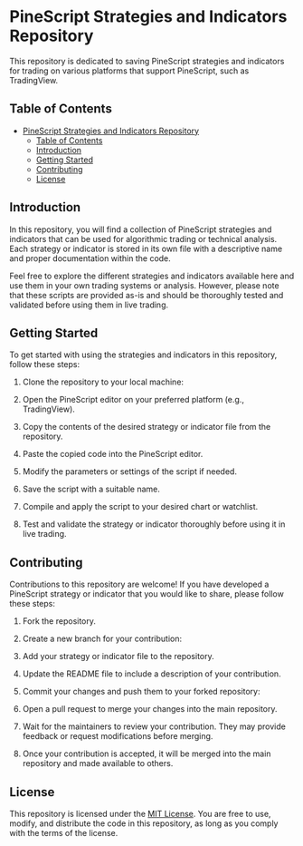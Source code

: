 # PineScript Strategies and Indicators Repository

This repository is dedicated to saving PineScript strategies and indicators for trading on various platforms that support PineScript, such as TradingView.

## Table of Contents

- [PineScript Strategies and Indicators Repository](#pinescript-strategies-and-indicators-repository)
  - [Table of Contents](#table-of-contents)
  - [Introduction](#introduction)
  - [Getting Started](#getting-started)
  - [Contributing](#contributing)
  - [License](#license)

## Introduction

In this repository, you will find a collection of PineScript strategies and indicators that can be used for algorithmic trading or technical analysis. Each strategy or indicator is stored in its own file with a descriptive name and proper documentation within the code.

Feel free to explore the different strategies and indicators available here and use them in your own trading systems or analysis. However, please note that these scripts are provided as-is and should be thoroughly tested and validated before using them in live trading.

## Getting Started

To get started with using the strategies and indicators in this repository, follow these steps:

1. Clone the repository to your local machine:

2. Open the PineScript editor on your preferred platform (e.g., TradingView).

3. Copy the contents of the desired strategy or indicator file from the repository.

4. Paste the copied code into the PineScript editor.

5. Modify the parameters or settings of the script if needed.

6. Save the script with a suitable name.

7. Compile and apply the script to your desired chart or watchlist.

8. Test and validate the strategy or indicator thoroughly before using it in live trading.

## Contributing

Contributions to this repository are welcome! If you have developed a PineScript strategy or indicator that you would like to share, please follow these steps:

1. Fork the repository.

2. Create a new branch for your contribution:

3. Add your strategy or indicator file to the repository.

4. Update the README file to include a description of your contribution.

5. Commit your changes and push them to your forked repository:

6. Open a pull request to merge your changes into the main repository.

7. Wait for the maintainers to review your contribution. They may provide feedback or request modifications before merging.

8. Once your contribution is accepted, it will be merged into the main repository and made available to others.

## License

This repository is licensed under the [MIT License](LICENSE). You are free to use, modify, and distribute the code in this repository, as long as you comply with the terms of the license.
